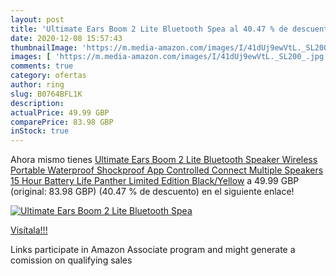 ```yaml
---
layout: post
title: 'Ultimate Ears Boom 2 Lite Bluetooth Spea al 40.47 % de descuento'
date: 2020-12-08 15:57:43
thumbnailImage: 'https://m.media-amazon.com/images/I/41dUj9ewVtL._SL200_.jpg'
images: [ 'https://m.media-amazon.com/images/I/41dUj9ewVtL._SL200_.jpg' ]
comments: true
category: ofertas
author: ring
slug: B0764BFL1K
description:
actualPrice: 49.99 GBP
comparePrice: 83.98 GBP
inStock: true
---
```


Ahora mismo tienes [Ultimate Ears Boom 2 Lite Bluetooth Speaker  Wireless  Portable  Waterproof  Shockproof  App Controlled  Connect Multiple Speakers  15 Hour Battery Life Panther Limited Edition  Black/Yellow](https://www.amazon.co.uk/dp/B0764BFL1K/?tag=tolees0a-21) a 49.99 GBP (original: 83.98 GBP) (40.47 %  de descuento) en el siguiente enlace!

[![Ultimate Ears Boom 2 Lite Bluetooth Spea](https://m.media-amazon.com/images/I/41dUj9ewVtL._SL200_.jpg)](https://www.amazon.co.uk/dp/B0764BFL1K/?tag=tolees0a-21)

[Visítala!!!](https://www.amazon.co.uk/dp/B0764BFL1K/?tag=tolees0a-21)

Links participate in Amazon Associate program and might generate a comission on qualifying sales
